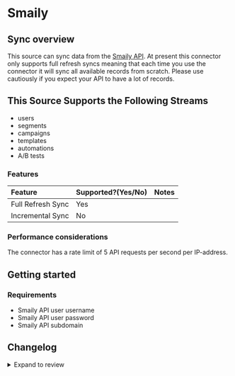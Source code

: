 # Smaily

## Sync overview

This source can sync data from the [Smaily API](https://smaily.com/help/api/). At present this connector only supports full refresh syncs meaning that each time you use the connector it will sync all available records from scratch. Please use cautiously if you expect your API to have a lot of records.

## This Source Supports the Following Streams

- users
- segments
- campaigns
- templates
- automations
- A/B tests

### Features

| Feature           | Supported?\(Yes/No\) | Notes |
| :---------------- | :------------------- | :---- |
| Full Refresh Sync | Yes                  |       |
| Incremental Sync  | No                   |       |

### Performance considerations

The connector has a rate limit of 5 API requests per second per IP-address.

## Getting started

### Requirements

- Smaily API user username
- Smaily API user password
- Smaily API subdomain

## Changelog

<details>
  <summary>Expand to review</summary>

| Version | Date       | Pull Request                                             | Subject        |
| :------ | :--------- | :------------------------------------------------------- | :------------- |
| 0.2.27 | 2025-07-12 | [63078](https://github.com/airbytehq/airbyte/pull/63078) | Update dependencies |
| 0.2.26 | 2025-07-05 | [62732](https://github.com/airbytehq/airbyte/pull/62732) | Update dependencies |
| 0.2.25 | 2025-06-28 | [62265](https://github.com/airbytehq/airbyte/pull/62265) | Update dependencies |
| 0.2.24 | 2025-06-21 | [61299](https://github.com/airbytehq/airbyte/pull/61299) | Update dependencies |
| 0.2.23 | 2025-05-24 | [60503](https://github.com/airbytehq/airbyte/pull/60503) | Update dependencies |
| 0.2.22 | 2025-05-10 | [60196](https://github.com/airbytehq/airbyte/pull/60196) | Update dependencies |
| 0.2.21 | 2025-05-04 | [59621](https://github.com/airbytehq/airbyte/pull/59621) | Update dependencies |
| 0.2.20 | 2025-04-27 | [58973](https://github.com/airbytehq/airbyte/pull/58973) | Update dependencies |
| 0.2.19 | 2025-04-19 | [58442](https://github.com/airbytehq/airbyte/pull/58442) | Update dependencies |
| 0.2.18 | 2025-04-12 | [57978](https://github.com/airbytehq/airbyte/pull/57978) | Update dependencies |
| 0.2.17 | 2025-04-05 | [57452](https://github.com/airbytehq/airbyte/pull/57452) | Update dependencies |
| 0.2.16 | 2025-03-29 | [56826](https://github.com/airbytehq/airbyte/pull/56826) | Update dependencies |
| 0.2.15 | 2025-03-22 | [56259](https://github.com/airbytehq/airbyte/pull/56259) | Update dependencies |
| 0.2.14 | 2025-03-08 | [55148](https://github.com/airbytehq/airbyte/pull/55148) | Update dependencies |
| 0.2.13 | 2025-02-22 | [54506](https://github.com/airbytehq/airbyte/pull/54506) | Update dependencies |
| 0.2.12 | 2025-02-15 | [54039](https://github.com/airbytehq/airbyte/pull/54039) | Update dependencies |
| 0.2.11 | 2025-02-08 | [53547](https://github.com/airbytehq/airbyte/pull/53547) | Update dependencies |
| 0.2.10 | 2025-02-01 | [53078](https://github.com/airbytehq/airbyte/pull/53078) | Update dependencies |
| 0.2.9 | 2025-01-25 | [52388](https://github.com/airbytehq/airbyte/pull/52388) | Update dependencies |
| 0.2.8 | 2025-01-18 | [51944](https://github.com/airbytehq/airbyte/pull/51944) | Update dependencies |
| 0.2.7 | 2025-01-11 | [51443](https://github.com/airbytehq/airbyte/pull/51443) | Update dependencies |
| 0.2.6 | 2024-12-28 | [50774](https://github.com/airbytehq/airbyte/pull/50774) | Update dependencies |
| 0.2.5 | 2024-12-21 | [50330](https://github.com/airbytehq/airbyte/pull/50330) | Update dependencies |
| 0.2.4 | 2024-12-14 | [49791](https://github.com/airbytehq/airbyte/pull/49791) | Update dependencies |
| 0.2.3 | 2024-12-12 | [49394](https://github.com/airbytehq/airbyte/pull/49394) | Update dependencies |
| 0.2.2 | 2024-12-11 | [47809](https://github.com/airbytehq/airbyte/pull/47809) | Starting with this version, the Docker image is now rootless. Please note that this and future versions will not be compatible with Airbyte versions earlier than 0.64 |
| 0.2.1 | 2024-08-16 | [44196](https://github.com/airbytehq/airbyte/pull/44196) | Bump source-declarative-manifest version |
| 0.2.0 | 2024-08-14 | [44065](https://github.com/airbytehq/airbyte/pull/44065) | Refactor connector to manifest-only format |
| 0.1.14 | 2024-08-12 | [43872](https://github.com/airbytehq/airbyte/pull/43872) | Update dependencies |
| 0.1.13 | 2024-08-10 | [43664](https://github.com/airbytehq/airbyte/pull/43664) | Update dependencies |
| 0.1.12 | 2024-08-03 | [43175](https://github.com/airbytehq/airbyte/pull/43175) | Update dependencies |
| 0.1.11 | 2024-07-27 | [42777](https://github.com/airbytehq/airbyte/pull/42777) | Update dependencies |
| 0.1.10 | 2024-07-20 | [42227](https://github.com/airbytehq/airbyte/pull/42227) | Update dependencies |
| 0.1.9 | 2024-07-13 | [41838](https://github.com/airbytehq/airbyte/pull/41838) | Update dependencies |
| 0.1.8 | 2024-07-10 | [41579](https://github.com/airbytehq/airbyte/pull/41579) | Update dependencies |
| 0.1.7 | 2024-07-09 | [41093](https://github.com/airbytehq/airbyte/pull/41093) | Update dependencies |
| 0.1.6 | 2024-07-06 | [41010](https://github.com/airbytehq/airbyte/pull/41010) | Update dependencies |
| 0.1.5 | 2024-06-25 | [40460](https://github.com/airbytehq/airbyte/pull/40460) | Update dependencies |
| 0.1.4 | 2024-06-22 | [39959](https://github.com/airbytehq/airbyte/pull/39959) | Update dependencies |
| 0.1.3 | 2024-06-06 | [39176](https://github.com/airbytehq/airbyte/pull/39176) | [autopull] Upgrade base image to v1.2.2 |
| 0.1.2 | 2024-06-06 | [38931](https://github.com/airbytehq/airbyte/pull/38931) | Make compatible with builder |
| 0.1.1 | 2024-05-20 | [38412](https://github.com/airbytehq/airbyte/pull/38412) | [autopull] base image + poetry + up_to_date |
| 0.1.0 | 2022-10-25 | [18674](https://github.com/airbytehq/airbyte/pull/18674) | Initial commit |

</details>
